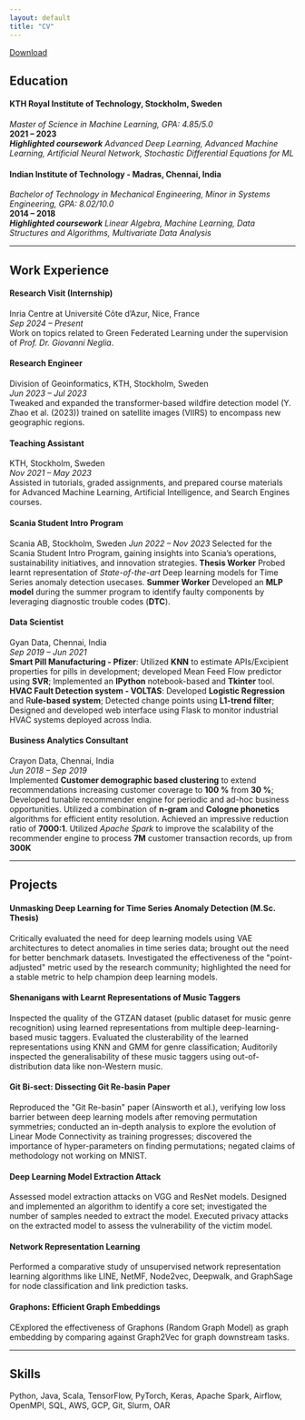 ```yaml
---
layout: default
title: "CV"
---
```

<link rel="stylesheet" href="https://cdnjs.cloudflare.com/ajax/libs/font-awesome/6.0.0-beta3/css/all.min.css">
<a href="assets/resume.pdf" download>
  <i class="fa-regular fa-circle-down" style="color: #000;"></i> Download
</a>

## Education

#### **KTH Royal Institute of Technology, Stockholm, Sweden**  
  _Master of Science in Machine Learning, GPA: 4.85/5.0_  
  **2021 – 2023**  
  ***Highlighted coursework*** *Advanced Deep Learning, Advanced Machine Learning, Artificial Neural Network, Stochastic Differential Equations for ML*

#### **Indian Institute of Technology - Madras, Chennai, India**  
  _Bachelor of Technology in Mechanical Engineering, Minor in Systems Engineering, GPA: 8.02/10.0_  
  **2014 – 2018**  
  ***Highlighted coursework*** *Linear Algebra, Machine Learning, Data Structures and Algorithms, Multivariate Data Analysis*

---

## Work Experience

#### **Research Visit (Internship)**
  Inria Centre at Université Côte d’Azur, Nice, France  
  _Sep 2024 – Present_  
  Work on topics related to Green Federated Learning under the supervision of *Prof. Dr. Giovanni Neglia*.

#### **Research Engineer**
  Division of Geoinformatics, KTH, Stockholm, Sweden  
  _Jun 2023 – Jul 2023_  
  Tweaked and expanded the transformer-based wildfire detection model (Y. Zhao et al. (2023)) trained on satellite images (VIIRS) to encompass new geographic regions.

#### **Teaching Assistant**
  KTH, Stockholm, Sweden  
  _Nov 2021 – May 2023_  
  Assisted in tutorials, graded assignments, and prepared course materials for Advanced Machine Learning, Artificial Intelligence, and Search Engines courses.

#### Scania Student Intro Program
  Scania AB, Stockholm, Sweden
  _Jun 2022 – Nov 2023_
  Selected for the Scania Student Intro Program, gaining insights into Scania’s operations, sustainability initiatives, and innovation strategies.
  **Thesis Worker** Probed learnt representation of *State-of-the-art* Deep learning models for Time Series anomaly detection usecases. 
  **Summer Worker** Developed an **MLP model** during the summer program to identify faulty components by leveraging diagnostic trouble codes (**DTC**).

#### Data Scientist
  Gyan Data, Chennai, India  
  _Sep 2019 – Jun 2021_  
  **Smart Pill Manufacturing - Pfizer**: Utilized **KNN** to estimate APIs/Excipient properties for pills in development; developed Mean Feed Flow predictor using **SVR**; Implemented an **IPython** notebook-based and **Tkinter** tool. 
  **HVAC Fault Detection system - VOLTAS**: Developed **Logistic Regression** and R**ule-based system**; Detected change points using **L1-trend filter**; Designed and developed web interface using Flask to monitor industrial HVAC systems deployed across India.

#### **Business Analytics Consultant**
  Crayon Data, Chennai, India  
  _Jun 2018 – Sep 2019_  
  Implemented **Customer demographic based clustering** to extend recommendations increasing customer coverage to **100 %** from **30 %**; Developed tunable recommender engine for periodic and ad-hoc business opportunities. Utilized a combination of **n-gram** and **Cologne phonetics** algorithms for efficient entity resolution. Achieved an impressive reduction ratio of **7000:1**. Utilized *Apache Spark* to improve the scalability of the recommender engine to process **7M** customer transaction records, up from **300K**

---

## Projects

#### **Unmasking Deep Learning for Time Series Anomaly Detection (M.Sc. Thesis)**  
  Critically evaluated the need for deep learning models using VAE architectures to detect anomalies in time series data; brought out the need for better benchmark datasets. Investigated the effectiveness of the "point-adjusted" metric used by the research community; highlighted the need for a stable metric to help champion deep learning models. <a href="https://kth.diva-portal.org/smash/record.jsf?pid=diva2:1823999" target="_blank" style="color: #333; text-decoration: none;">
        <i class="fa-regular fa-file" style=" vertical-align: middle;"></i>
  </a>

#### **Shenanigans with Learnt Representations of Music Taggers**  
  Inspected the quality of the GTZAN dataset (public dataset for music genre recognition) using learned representations from multiple deep-learning-based music taggers. Evaluated the clusterability of the learned representations using KNN and GMM for genre classification; Auditorily inspected the generalisability of these music taggers using out-of-distribution data like non-Western music. <a href="https://github.com/Adhithyan8/musical-embeddings" target="_blank" style="color: #333; text-decoration: none;">
        <i class="fab fa-github" style=" vertical-align: middle;"></i>
  </a>

#### **Git Bi-sect: Dissecting Git Re-basin Paper**  
  Reproduced the "Git Re-basin" paper (Ainsworth et al.), verifying low loss barrier between deep learning models after removing permutation symmetries; conducted an in-depth analysis to explore the evolution of Linear Mode Connectivity as training progresses; discovered the importance of hyper-parameters on finding permutations; negated claims of methodology not working on MNIST. <a href="https://github.com/dannyrichy/git-bisect" target="_blank" style="color: #333; text-decoration: none;">
        <i class="fab fa-github" style=" vertical-align: middle;"></i>
  </a>

#### **Deep Learning Model Extraction Attack**  
  Assessed model extraction attacks on VGG and ResNet models. Designed and implemented an algorithm to identify a core set; investigated the number of samples needed to extract the model. Executed privacy attacks on the extracted model to assess the vulnerability of the victim model. <a href="https://github.com/dannyrichy/dl-model-extraction" target="_blank" style="color: #333; text-decoration: none;">
        <i class="fab fa-github" style=" vertical-align: middle;"></i>
  </a>

#### **Network Representation Learning**  
  Performed a comparative study of unsupervised network representation learning algorithms like LINE, NetMF, Node2vec, Deepwalk, and GraphSage for node classification and link prediction tasks. <a href="https://github.com/dannyrichy/graph-ml-project" target="_blank" style="color: #333; text-decoration: none;">
        <i class="fab fa-github" style=" vertical-align: middle;"></i>
  </a>

#### **Graphons: Efficient Graph Embeddings**  
  CExplored the effectiveness of Graphons (Random Graph Model) as graph embedding by comparing against Graph2Vec for graph downstream tasks. <a href="https://github.com/dannyrichy/graphon" target="_blank" style="color: #333; text-decoration: none;">
        <i class="fab fa-github" style=" vertical-align: middle;"></i>
  </a>

---

## Skills

  Python, Java, Scala, TensorFlow, PyTorch, Keras, Apache Spark, Airflow, OpenMPI, SQL, AWS, GCP, Git, Slurm, OAR
